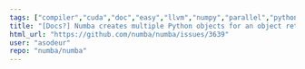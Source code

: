 ```yaml
---
tags: ["compiler","cuda","doc","easy","llvm","numpy","parallel","python"]
title: "[Docs?] Numba creates multiple Python objects for an object returned more than once"
html_url: "https://github.com/numba/numba/issues/3639"
user: "asodeur"
repo: "numba/numba"
---
```


